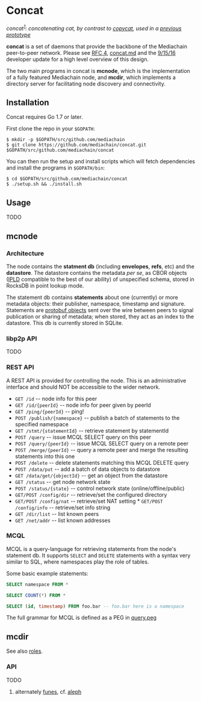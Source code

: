 # Concat

_concat<sup>[1](#footnote-1)</sup>: concatenating cat, by contrast to [copycat](https://github.com/atomix/copycat), used in a [previous prototype](https://github.com/mediachain/oldchain)_

**concat** is a set of daemons that provide the backbone of the Mediachain peer-to-peer network.
Please see [RFC 4](https://github.com/mediachain/mediachain/blob/master/rfc/mediachain-rfc-4.md), [concat.md](https://github.com/mediachain/mediachain/blob/master/docs/concat.md) and the [9/15/16](https://blog.mediachain.io/looking-backwards-looking-forwards-9149bf00f876#.c4xrhcdwj) developer update for a high level overview of this design.

The two main programs in concat is **mcnode**, which is the implementation of a fully featured Mediachain node, and **mcdir**, which implements a directory server for facilitating node discovery and connectivity.

## Installation
Concat requires Go 1.7 or later.

First clone the repo in your `$GOPATH`:
```
$ mkdir -p $GOPATH/src/github.com/mediachain
$ git clone https://github.com/mediachain/concat.git $GOPATH/src/github.com/mediachain/concat
```

You can then run the setup and install scripts which will fetch dependencies and install the programs in `$GOPATH/bin`:
```
$ cd $GOPATH/src/github.com/mediachain/concat
$ ./setup.sh && ./install.sh 
```

## Usage

TODO

## mcnode
### Architecture
The node contains the **statment db** (including **envelopes**, **refs**, etc) and the **datastore**. The datastore contains the metadata _per se_, as CBOR objects ([IPLD](https://github.com/ipld/specs/tree/master/ipld) compatible to the best of our ability) of unspecified schema, stored in RocksDB in point lookup mode.

The statement db contains **statements** about one (currently) or more metadata objects: their publisher, namespace, timestamp and signature. Statements are [protobuf objects](https://github.com/mediachain/concat/blob/master/proto/stmt.proto) sent over the wire between peers to signal publication or sharing of metadata; when stored, they act as an index to the datastore. This db is currently stored in SQLite.

### libp2p API
TODO

### REST API
A REST API is provided for controlling the node. This is an administrative interface and should NOT be accessible to the wider network.

* `GET /id` -- node info for this peer
* `GET /id/{peerId}` -- node info for peer given by peerId
* `GET /ping/{peerId}` -- ping!
* `POST /publish/{namespace}` -- publish a batch of statements to the specified namespace 
* `GET /stmt/{statementId}` -- retrieve statement by statementId
* `POST /query` -- issue MCQL SELECT query on this peer
* `POST /query/{peerId}` -- issue MCQL SELECT query on a remote peer
* `POST /merge/{peerId}` -- query a remote peer and merge the resulting statements into this one
* `POST /delete` -- delete statements matching this MCQL DELETE query
* `POST /data/put` -- add a batch of data objects to datastore
* `GET /data/get/{objectId}` -- get an object from the datastore
* `GET /status` -- get node network state
* `POST /status/{state}` -- control network state (online/offline/public)
* `GET/POST /config/dir` -- retrieve/set the configured directory
* `GET/POST /config/nat` -- retrieve/set NAT setting                                                                           * `GET/POST /config/info` -- retrieve/set info string
* `GET /dir/list` -- list known peers
* `GET /net/addr` -- list known addresses

### MCQL
MCQL is a query-language for retrieving statements from the node's statement db.
It supports `SELECT` and `DELETE` statements with a syntax very similar to SQL, where
namespaces play the role of tables.

Some basic example statements:

```sql
SELECT namespace FROM *
```
```sql
SELECT COUNT(*) FROM *
```
```sql
SELECT (id, timestamp) FROM foo.bar -- foo.bar here is a namespace
```

The full grammar for MCQL is defined as a PEG in [query.peg](mc/query/query.pg)

## mcdir
See also [roles](https://github.com/mediachain/mediachain/blob/master/rfc/mediachain-rfc-4-roles.md#directory-servers).

### API
TODO


1. <a name="footnote-1"></a> alternately [funes](http://www4.ncsu.edu/~jjsakon/FunestheMemorious.pdf), cf. [aleph](https://github.com/mediachain/aleph)
